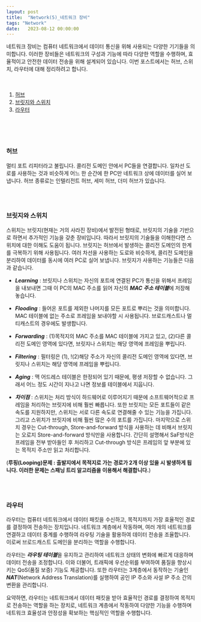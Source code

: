 ```yaml
---
layout: post
title:  "Network(5)_네트워크 장비"
tags: "Network"
date:   2023-08-12 00:00:00
---
```


네트워크 장비는 컴퓨터 네트워크에서 데이터 통신을 위해 사용되는 다양한 기기들을 의미합니다. 이러한 장비들은 네트워크의 구성과 기능에 따라 다양한 역할을 수행하며, 효율적이고 안전한 데이터 전송을 위해 설계되어 있습니다. 이번 포스트에서는 허브, 스위치, 라우터에 대해 정리하려고 합니다. <br>
<br>
<br>

1. [허브](#허브)
2. [브릿지와 스위치](#브릿지와-스위치)
3. [라우터](#라우터)
<br>
<br>
<br>

### **허브**
멀티 포트 리피터라고 불립니다. 콜리전 도메인 안에서 PC들을 연결합니다. 일차선 도로를 사용하는 것과 비슷하게 어느 한 순간에 한 PC만 네트워크 상에 데이터를 실어 보냅니다. 허브 종류로는 인텔리전트 허브, 세미 허브, 더미 허브가 있습니다.

<br>
<br>

### **브릿지와 스위치**
스위치는 브릿지(현재는 거의 사라진 장비)에서 발전된 형태로, 브릿지의 기술을 기반으로 하면서 추가적인 기능을 갖춘 장비입니다. 따라서 브릿지의 기술들을 이해한다면 스위치에 대한 이해도 도움이 됩니다. 브릿지는 허브에서 발생하는 콜리전 도메인의 한계를 극복하기 위해 사용됩니다. 여러 차선을 사용하는 도로와 비슷하게, 콜리전 도메인을 분리하여 데이터를 동시에 여러 PC로 실어 보냅니다. 브릿지가 사용하는 기능들은 다음과 같습니다.

- ***Learning*** : 브릿지나 스위치는 자신의 포트에 연결된 PC가 통신을 위해서 프레임을 내보내면 그때 이 PC의 MAC 주소를 읽어 자신의 ***MAC 주소 테이블***에 저장해 놓습니다.

- ***Flooding*** : 들어온 포트를 제외한 나머지를 모든 포트로 뿌리는 것을 의미합니다. MAC 테이블에 없는 주소로 프레임을 보내야할 시 사용됩니다. 브로드캐스트나 멀티캐스트의 경우에도 발생합니다.

- ***Forwarding*** : (1)목적지의 MAC 주소를 MAC 테이블에 가지고 있고, (2)다른 콜리전 도메인 영역에 있다면, 브릿지나 스위치는 해당 영역에 프레임을 뿌립니다. 

- ***Filtering*** : 필터링은 (1), !(2)해당 주소가 자신의 콜리전 도메인 영역에 있다면, 브릿지나 스위치는 해당 영역에 프레임을 뿌립니다.

- ***Aging*** : 맥 어드레스 테이블은 한정되어 있기 때문에, 평생 저장할 수 없습니다. 그래서 어느 정도 시간이 지나고 나면 정보를 테이블에서 지웁니다.

- ***차이점*** : 스위치는 처리 방식이 하드웨어로 이루어지기 때문에 소프트웨어적으로 프레임을 처리하는 브릿지에 비해 훨씬 빠릅니다. 또한 브릿지는 모든 포트들이 같은 속도를 지원하지만, 스위치는 서로 다른 속도로 연결해줄 수 있는 기능을 가집니다. 그리고 스위치가 브릿지에 비해 훨씬 많은 수의 포트를 가집니다. 마지막으로 스위치 경우는 Cut-through, Store-and-forward 방식을 사용하는 데 비해서 브릿지는 오로지 Store-and-forward 방식만을 사용합니다. 간단히 설명해서 SaF방식은 프레임을 전부 받아들인 후 처리하고 Cut-through 방식은 프레임의 앞 부분에 있는 목적지 주소만 읽고 처리합니다.

(**루핑(Looping)문제 : 출발지에서 목적지로 가는 경로가 2개 이상 있을 시 발생하게 됩니다. 이러한 문제는 스패닝 트리 알고리즘을 이용해서 해결합니다.**)

<br>
<br>

### **라우터**
라우터는 컴퓨터 네트워크에서 데이터 패킷을 수신하고, 목적지까지 가장 효율적인 경로를 결정하여 전송하는 장치입니다. 네트워크 계층에서 작동하며, 여러 개의 네트워크를 연결하고 데이터 중계를 수행하여 라우팅 기술을 활용하여 데이터 전송을 조율합니다. 이로써 브로드캐스트 도메인을 분리하는 역할을 수행합니다.

라우터는 ***라우팅 테이블***을 유지하고 관리하여 네트워크 상태의 변화에 빠르게 대응하며 데이터 전송을 조정합니다. 이와 더불어, 트래픽에 우선순위를 부여하여 품질을 향상시키는 QoS(품질 보증) 기능도 제공합니다. 또한 라우터는 3계층에서 동작하는 기술인 ***NAT***(Network Address Translation)를 실행하여 공인 IP 주소와 사설 IP 주소 간의 변환을 관리합니다.

요약하면, 라우터는 네트워크에서 데이터 패킷을 받아 효율적인 경로를 결정하여 목적지로 전송하는 역할을 하는 장치로, 네트워크 계층에서 작동하여 다양한 기능을 수행하며 네트워크 효율성과 안정성을 확보하는 핵심적인 역할을 수행합니다.
